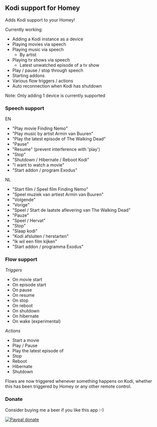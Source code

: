 ## Kodi support for Homey
Adds Kodi support to your Homey!

Currently working:
- Adding a Kodi instance as a device
- Playing movies via speech
- Playing music via speech
  - By artist
- Playing tv shows via speech
  - Latest unwatched episode of a tv show
- Play / pause / stop through speech
- Starting addons
- Various flow triggers / actions
- Auto reconnection when Kodi has shutdown

Note: Only adding 1 device is currently supported

### Speech support
EN
* "Play movie Finding Nemo"
* "Play music by artist Armin van Buuren"
* "Play the latest episode of The Walking Dead"
* "Pause"
* "Resume" (prevent interference with 'play')
* "Stop"
* "Shutdown / Hibernate / Reboot Kodi"
* "I want to watch a movie"
* "Start addon / program Exodus"

NL
* "Start film / Speel film Finding Nemo"
* "Speel muziek van artiest Armin van Buuren"
* "Volgende"
* "Vorige"
* "Speel / Start de laatste aflevering van The Walking Dead"
* "Pauze"
* "Speel / Hervat" 
* "Stop"
* "Slaap kodi"
* "Kodi afsluiten / herstarten"
* "Ik wil een film kijken"
* "Start addon / programma Exodus"

### Flow support
*Triggers*
* On movie start
* On episode start
* On pause  
* On resume 
* On stop 
* On reboot
* On shutdown
* On hibernate
* On wake (experimental)

*Actions*
* Start a movie
* Play / Pause
* Play the latest episode of
* Stop
* Reboot
* Hibernate
* Shutdown

Flows are now triggered whenever something happens on Kodi, whether this has been triggered by Homey or any other remote control.

### Donate
Consider buying me a beer if you like this app :-)

[![Paypal donate][pp-donate-image]][pp-donate-link]

[pp-donate-link]: https://www.paypal.com/cgi-bin/webscr?cmd=_donations&business=D7H2GG32VETVW&lc=AU&item_number=homey%2dapps&currency_code=AUD&bn=PP%2dDonationsBF%3abtn_donateCC_LG%2egif%3aNonHosted
[pp-donate-image]: https://www.paypalobjects.com/en_US/i/btn/btn_donateCC_LG.gif
